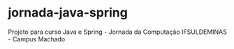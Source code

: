 # jornada-java-spring

Projeto para curso Java e Spring - Jornada da Computação IFSULDEMINAS - Campus Machado
